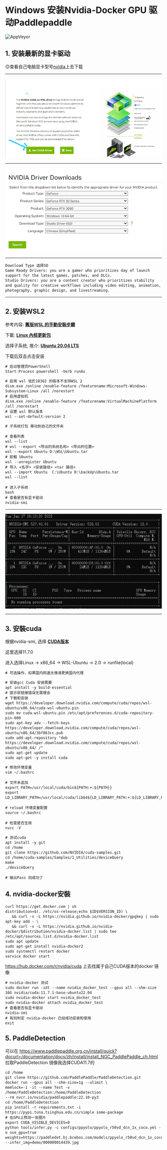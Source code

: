 # Windows 安装Nvidia-Docker GPU 驱动Paddlepaddle
   ![AppVeyor](https://img.shields.io/static/v1?label=MoJeffrey&message=Windows+WLS2+Nvidia-docker+Paddlepaddle&color=<red>)
   
## 1. 安装最新的显卡驱动 
:blush:查看自己电脑显卡型号[nvidia](https://developer.nvidia.com/cuda/wsl)上去下载
***
![Image text](./img/GetCudaDriver.png)
***
![Image text](./img/SearchNVIDIADriver.png)
***
    Download Type 选择SD
    Game Ready Drivers: you are a gamer who prioritizes day of launch support for the latest games, patches, and DLCs.
    Studio Drivers: you are a content creator who prioritizes stability and quality for creative workflows including video editing, animation, photography, graphic design, and livestreaming.
***


## 2. 安装WSL2
参考内容: **[舊版WSL 的手動安裝步驟](https://learn.microsoft.com/zh-cn/windows/wsl/install-manual)**

下載: **[Linux 內核更新包](https://wslstorestorage.blob.core.windows.net/wslblob/wsl_update_x64.msi)**

选择子系统, 推介: **[Ubuntu 20.04 LTS](https://www.microsoft.com/store/apps/9n6svws3rx71)**



下载后双击点击安装
```shell
# 启动管理员PowerShell
Start-Process powershell -Verb runAs
```

```shell
# 启用 wsl 低於18362 的版本不支持WSL 2
dism.exe /online /enable-feature /featurename:Microsoft-Windows-Subsystem-Linux /all /norestart
# 启用虚拟机
dism.exe /online /enable-feature /featurename:VirtualMachinePlatform /all /norestart
# 设置 wsl 默认版本
wsl --set-default-version 2
```

```shell
# 子系统打包 移动到自己的文件夹

# 查看列表
wsl --list
# wsl --export <导出的系统名称> <导出的位置>
wsl --export Ubuntu D:\WSL\Ubuntu.tar
# 卸载 Ubuntu 
wsl --unregister Ubuntu
# 导入 <名字> <安装路径> <tar 路径>
wsl --import Ubuntu  C:\Ubuntu D:\backUp\Ubuntu.tar
wsl --list

# 进入子系统
bash
# 查看是否有显卡驱动
nvidia-smi
```
***
![Image text](./img/GPU_Info.png)
***
## 3. 安裝cuda
根据nvidia-smi, 选择 **[CUDA版本](https://developer.nvidia.com/cuda-toolkit-archive)**

这里选择11.7.0

进入选择Linux -> x86_64 -> WSL-Ubuntu -> 2.0 -> runfile(local)

```shell
# 可选操作，如果国内网速太慢请更换国内代理

```


```shell
# 安装gcc Cuda 安装需要
apt install -y build-essential
# 提示软链接错误无需理会
# 下载和安装
wget https://developer.download.nvidia.com/compute/cuda/repos/wsl-ubuntu/x86_64/cuda-wsl-ubuntu.pin
sudo mv cuda-wsl-ubuntu.pin /etc/apt/preferences.d/cuda-repository-pin-600
sudo apt-key adv --fetch-keys https://developer.download.nvidia.com/compute/cuda/repos/wsl-ubuntu/x86_64/3bf863cc.pub
sudo add-apt-repository "deb https://developer.download.nvidia.com/compute/cuda/repos/wsl-ubuntu/x86_64/ /"
sudo apt-get update
sudo apt-get -y install cuda
```

```shell
# 修改环境变量
vim ~/.bashrc

# 文件未追加
export PATH=/usr/local/cuda/bin${PATH:+:${PATH}}
export LD_LIBRARY_PATH=/usr/local/cuda/lib64${LD_LIBRARY_PATH:+:${LD_LIBRARY_PATH}}

# reload 环境变量配置
source ~/.bashrc

# 检查是否生效
nvcc -V
```

```shell
# 测试cuda 
apt install -y git
cd /home
git clone https://github.com/NVIDIA/cuda-samples.git
cd /home/cuda-samples/Samples/1_Utilities/deviceQuery
make
./deviceQuery

# 输出Pass 则成功了
```

## 4. nvidia-docker安裝
```shell
curl https://get.docker.com | sh 
distribution=$(. /etc/os-release;echo $ID$VERSION_ID) \
   && curl -s -L https://nvidia.github.io/nvidia-docker/gpgkey | sudo apt-key add - \
   && curl -s -L https://nvidia.github.io/nvidia-docker/$distribution/nvidia-docker.list | sudo tee /etc/apt/sources.list.d/nvidia-docker.list
sudo apt update
sudo apt-get install nvidia-docker2
sudo systemctl restart docker
service docker start
```

https://hub.docker.com/r/nvidia/cuda
上去找属于自己CUDA版本的docker 镜像
```shell
# nvidia-docker 测试
sudo docker run -idt --name nvidia_docker_test --gpus all --shm-size 16G nvidia/cuda:11.7.1-base-ubuntu22.04
sudo nvidia-docker start nvidia_docker_test
sudo nvidia-docker attach nvidia_docker_test
# 查看是否有显卡驱动
nvidia-smi
# 有则判定 nvidia-docker 已经成功安装和使用
exit
```


## 5. PaddleDetection
可以在 https://www.paddlepaddle.org.cn/install/quick?docurl=/documentation/docs/zh/install/install_NGC_PaddlePaddle_ch.html
拉取PaddleDetection 镜像我选择CUDA11.7的

```shell
cd /home
git clone https://github.com/PaddlePaddle/PaddleDetection.git
docker run --gpus all --shm-size=1g --ulimit \
memlock=-1 -it --name Test -v /home/PaddleDetection:/home/PaddleDetection
--rm nvcr.io/nvidia/paddlepaddle:22.10-py3
cd /home/PaddleDetection
pip install -r requirements.txt -i https://pypi.tuna.tsinghua.edu.cn/simple some-package
# 在GPU上预测一张图片
export CUDA_VISIBLE_DEVICES=0
python tools/infer.py -c configs/ppyolo/ppyolo_r50vd_dcn_1x_coco.yml -o use_gpu=true weights=https://paddledet.bj.bcebos.com/models/ppyolo_r50vd_dcn_1x_coco.pdparams --infer_img=demo/000000014439.jpg
```